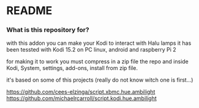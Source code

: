 # README #

### What is this repository for? ###

with this addon you can make your Kodi to interact with Halu lamps
it has been tessted with Kodi 15.2 on PC linux, android and raspberry Pi 2

for making it to work you must compress in a zip file the repo and inside Kodi, System, settings, add-ons, install from zip file.

it's based on some of this projects (really do not know witch one is first...)

https://github.com/cees-elzinga/script.xbmc.hue.ambilight
https://github.com/michaelrcarroll/script.kodi.hue.ambilight